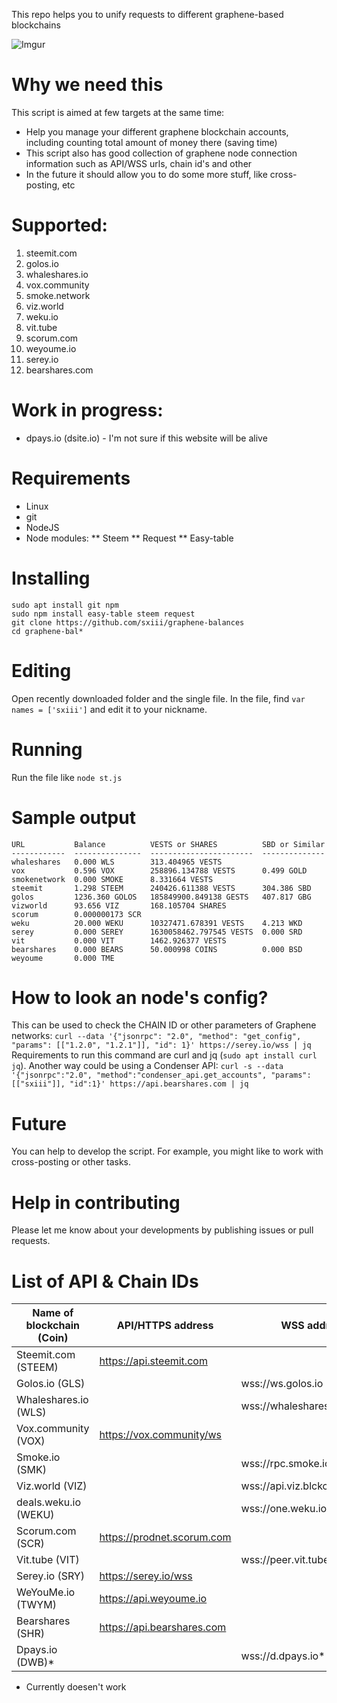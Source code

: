 This repo helps you to unify requests to different graphene-based blockchains

![Imgur](https://i.imgur.com/JLBO7RE.png)

# Why we need this
This script is aimed at few targets at the same time:
* Help you manage your different graphene blockchain accounts, including counting total amount of money there (saving time)
* This script also has good collection of graphene node connection information such as API/WSS urls, chain id's and other
* In the future it should allow you to do some more stuff, like cross-posting, etc

# Supported:
1. steemit.com
2. golos.io
3. whaleshares.io
4. vox.community
5. smoke.network
6. viz.world
7. weku.io
8. vit.tube
9. scorum.com
10. weyoume.io
11. serey.io
12. bearshares.com

# Work in progress:
* dpays.io (dsite.io) - I'm not sure if this website will be alive

# Requirements
* Linux
* git
* NodeJS
* Node modules:
** Steem
** Request
** Easy-table

# Installing
```
sudo apt install git npm
sudo npm install easy-table steem request
git clone https://github.com/sxiii/graphene-balances
cd graphene-bal*
```

# Editing
Open recently downloaded folder and the single file. In the file, find `var names = ['sxiii']` and edit it to your nickname.

# Running
Run the file like `node st.js`

# Sample output
```
URL           Balance          VESTS or SHARES          SBD or Similar
------------  ---------------  -----------------------  --------------
whaleshares   0.000 WLS        313.404965 VESTS                       
vox           0.596 VOX        258896.134788 VESTS      0.499 GOLD    
smokenetwork  0.000 SMOKE      8.331664 VESTS                         
steemit       1.298 STEEM      240426.611388 VESTS      304.386 SBD   
golos         1236.360 GOLOS   185849900.849138 GESTS   407.817 GBG   
vizworld      93.656 VIZ       168.105704 SHARES                      
scorum        0.000000173 SCR                                         
weku          20.000 WEKU      10327471.678391 VESTS    4.213 WKD     
serey         0.000 SEREY      1630058462.797545 VESTS  0.000 SRD     
vit           0.000 VIT        1462.926377 VESTS                      
bearshares    0.000 BEARS      50.000998 COINS          0.000 BSD     
weyoume       0.000 TME                                                                                     
```

# How to look an node's config?
This can be used to check the CHAIN ID or other parameters of Graphene networks:
`curl --data '{"jsonrpc": "2.0", "method": "get_config", "params": [["1.2.0", "1.2.1"]], "id": 1}' https://serey.io/wss | jq`
Requirements to run this command are curl and jq (`sudo apt install curl jq`).
Another way could be using a Condenser API: `curl -s --data '{"jsonrpc":"2.0", "method":"condenser_api.get_accounts", "params":[["sxiii"]], "id":1}' https://api.bearshares.com | jq `

# Future
You can help to develop the script. For example, you might like to work with cross-posting or other tasks. 

# Help in contributing
Please let me know about your developments by publishing issues or pull requests.

# List of API & Chain IDs
Name of blockchain (Coin) | API/HTTPS address | WSS address |	Chain_ID
| - | - | - | - |
Steemit.com (STEEM) | https://api.steemit.com | | 0000000000000000000000000000000000000000000000000000000000000000
Golos.io (GLS) | | wss://ws.golos.io | 782a3039b478c839e4cb0c941ff4eaeb7df40bdd68bd441afd444b9da763de12
Whaleshares.io (WLS) | | wss://whaleshares.io/ws | de999ada2ff7ed3d3d580381f229b40b5a0261aec48eb830e540080817b72866
Vox.community (VOX)	| https://vox.community/ws | | 88a13f63de69c3a927594e07d991691c20e4cf1f34f83ae9bd26441db42a8acd
Smoke.io (SMK) | | wss://rpc.smoke.io | 1ce08345e61cd3bf91673a47fc507e7ed01550dab841fd9cdb0ab66ef576aaf0
Viz.world (VIZ) | | wss://api.viz.blckchnd.com/ws | 2040effda178d4fffff5eab7a915d4019879f5205cc5392e4bcced2b6edda0cd
deals.weku.io (WEKU) | | wss://one.weku.io:8190 | b24e09256ee14bab6d58bfa3a4e47b0474a73ef4d6c47eeea007848195fa085e
Scorum.com (SCR) | https://prodnet.scorum.com | | db4007d45f04c1403a7e66a5c66b5b1cdfc2dde8b5335d1d2f116d592ca3dbb1
Vit.tube (VIT) | | wss://peer.vit.tube | 73f14dd4b7b07a8663be9d84300de0f65ef2ee7e27aae32bbe911c548c08f000
Serey.io (SRY) | https://serey.io/wss | | 3b9a062c4c1f4338f6932ec8bfc083d99369df7479467bbab1811976181b0daf
WeYouMe.io (TWYM) | https://api.weyoume.io | | ed8b34c6c348987271fa7128c1f89072ab07b832aa0d7057b165d83d513b461a
Bearshares (SHR) | https://api.bearshares.com | | b510834141c312c2aa8837040734605f2333f1ecc4f634576372f9c12dc7e8b2
Dpays.io (DWB)* | | wss://d.dpays.io* | 38f14b346eb697ba04ae0f5adcfaa0a437ed3711197704aa256a14cb9b4a8f26*

* Currently doesen't work
